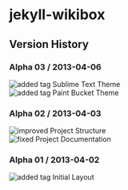 # jekyll-wikibox

## Version History

### Alpha 03 / 2013-04-06

![added tag](https://github.com/dataduke/jekyll-wikibox/raw/master/.info/tag-added.png) Sublime Text Theme  
![added tag](https://github.com/dataduke/jekyll-wikibox/raw/master/.info/tag-added.png) Paint Bucket Theme  

### Alpha 02 / 2013-04-03

![improved](https://github.com/dataduke/jekyll-wikibox/raw/master/.info/tag-improved.png) Project Structure  
![fixed](https://github.com/dataduke/jekyll-wikibox/raw/master/.info/tag-fixed.png) Project Documentation  

### Alpha 01 / 2013-04-02

![added tag](https://github.com/dataduke/jekyll-wikibox/raw/master/.info/tag-added.png) Initial Layout  